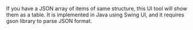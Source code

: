 If you have a JSON array of items of same structure, this UI tool will show them as a table. It is implemented in Java using Swing UI, and it requires gson library to parse JSON format.